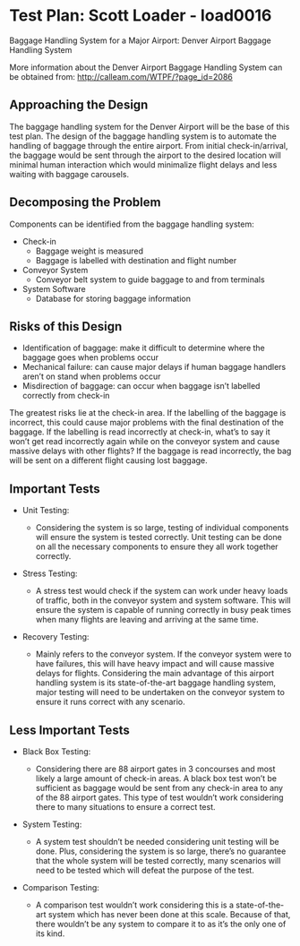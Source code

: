 Test Plan: Scott Loader - load0016
==================================

Baggage Handling System for a Major Airport: Denver Airport Baggage Handling System

More information about the Denver Airport Baggage Handling System can be obtained from: http://calleam.com/WTPF/?page_id=2086

Approaching the Design
----------------------

The baggage handling system for the Denver Airport will be the base of this test plan. The design of the baggage handling system is to automate the handling of baggage through the entire airport. From initial check-in/arrival, the baggage would be sent through the airport to the desired location will minimal human interaction which would minimalize flight delays and less waiting with baggage carousels.

Decomposing the Problem
-----------------------

Components can be identified from the baggage handling system:

 - Check-in
   - Baggage weight is measured
   - Baggage is labelled with destination and flight number
 - Conveyor System
   - Conveyor belt system to guide baggage to and from terminals
 - System Software
   - Database for storing baggage information

Risks of this Design
--------------------

 - Identification of baggage: make it difficult to determine where the baggage goes when problems occur
 - Mechanical failure: can cause major delays if human baggage handlers aren’t on stand when problems occur
 - Misdirection of baggage: can occur when baggage isn’t labelled correctly from check-in

The greatest risks lie at the check-in area. If the labelling of the baggage is incorrect, this could cause major problems with the final destination of the baggage. If the labelling is read incorrectly at check-in, what’s to say it won’t get read incorrectly again while on the conveyor system and cause massive delays with other flights? If the baggage is read incorrectly, the bag will be sent on a different flight causing lost baggage.

Important Tests
---------------

 - Unit Testing:
   - Considering the system is so large, testing of individual components will ensure the system is tested correctly. Unit testing can be done on all the necessary components to ensure they all work together correctly.

 - Stress Testing:
   - A stress test would check if the system can work under heavy loads of traffic, both in the conveyor system and system software. This will ensure the system is capable of running correctly in busy peak times when many flights are leaving and arriving at the same time.

 - Recovery Testing:
   - Mainly refers to the conveyor system. If the conveyor system were to have failures, this will have heavy impact and will cause massive delays for flights. Considering the main advantage of this airport handling system is its state-of-the-art baggage handling system, major testing will need to be undertaken on the conveyor system to ensure it runs correct with any scenario.

Less Important Tests
--------------------

 - Black Box Testing:
   - Considering there are 88 airport gates in 3 concourses and most likely a large amount of check-in areas. A black box test won’t be sufficient as baggage would be sent from any check-in area to any of the 88 airport gates. This type of test wouldn’t work considering there to many situations to ensure a correct test.

 - System Testing:
   - A system test shouldn’t be needed considering unit testing will be done. Plus, considering the system is so large, there’s no guarantee that the whole system will be tested correctly, many scenarios will need to be tested which will defeat the purpose of the test.

 - Comparison Testing:
   - A comparison test wouldn’t work considering this is a state-of-the-art system which has never been done at this scale. Because of that, there wouldn’t be any system to compare it to as it’s the only one of its kind.
